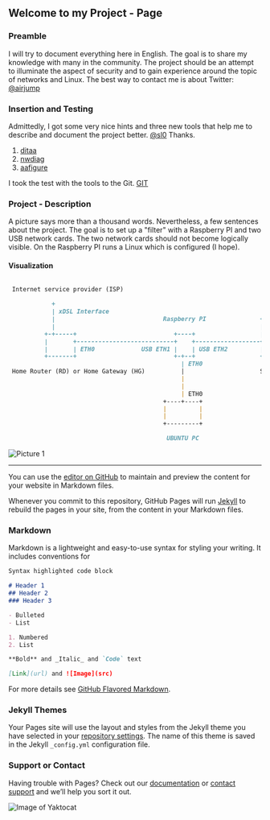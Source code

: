 ## Welcome to my Project - Page

### Preamble

I will try to document everything here in English. The goal is to share my knowledge with many in the community. The project should be an attempt to illuminate the aspect of security and to gain experience around the topic of networks and Linux. The best way to contact me is about Twitter: [@airjump](https://twitter.com/airjump)

### Insertion and Testing

Admittedly, I got some very nice hints and three new tools that help me to describe and document the project better. [@sl0](https://twitter.com/JohaPrime) Thanks.

1. [ditaa](http://ditaa.sourceforge.net/)
2. [nwdiag](http://blockdiag.com/en/nwdiag/index.html)
3. [aafigure](https://pythonhosted.org/aafigure/)

I took the test with the tools to the Git. [GIT](https://github.com/airjump/scripte.git)

### Project - Description

A picture says more than a thousand words. Nevertheless, a few sentences about the project. The goal is to set up a "filter" with a Raspberry PI and two USB network cards. The two network cards should not become logically visible. On the Raspberry PI runs a Linux which is configured (I hope).

#### Visualization

```markdown

 Internet service provider (ISP)

            +
            | xDSL Interface
            |                              Raspberry PI               +-----+
            |                                                         |     | ETH1-N
          +-+-----+                           +----+                  |     +----------+ PC/ PAD/ ...
          |       +---------------------------+    +------------------+     |
          |       | ETH0             USB ETH1 |    | USB ETH2         |     +----------+ PC/ PAD/ ...
          +-------+                           +-+--+                  +-----+
                                                | ETH0
 Home Router (RD) or Home Gateway (HG)          |                     Switch
                                                |
                                                |
                                                | ETH0
                                           +----+----+
                                           |         |
                                           |         |
                                           +---------+

                                            UBUNTU PC

```

![Picture 1](https://farm5.staticflickr.com/4882/31878653118_7b9627fd9e_b.jpg)

------------------------------------------------------

You can use the [editor on GitHub](https://github.com/airjump/airjump.github.io/edit/master/index.md) to maintain and preview the content for your website in Markdown files.

Whenever you commit to this repository, GitHub Pages will run [Jekyll](https://jekyllrb.com/) to rebuild the pages in your site, from the content in your Markdown files.

### Markdown

Markdown is a lightweight and easy-to-use syntax for styling your writing. It includes conventions for

```markdown
Syntax highlighted code block

# Header 1
## Header 2
### Header 3

- Bulleted
- List

1. Numbered
2. List

**Bold** and _Italic_ and `Code` text

[Link](url) and ![Image](src)
```

For more details see [GitHub Flavored Markdown](https://guides.github.com/features/mastering-markdown/).

### Jekyll Themes

Your Pages site will use the layout and styles from the Jekyll theme you have selected in your [repository settings](https://github.com/airjump/airjump.github.io/settings). The name of this theme is saved in the Jekyll `_config.yml` configuration file.

### Support or Contact

Having trouble with Pages? Check out our [documentation](https://help.github.com/categories/github-pages-basics/) or [contact support](https://github.com/contact) and we’ll help you sort it out.

![Image of Yaktocat](https://octodex.github.com/images/yaktocat.png)
